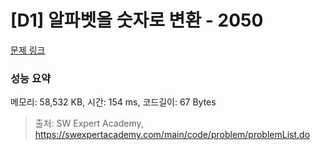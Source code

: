 # [D1] 알파벳을 숫자로 변환 - 2050 

[문제 링크](https://swexpertacademy.com/main/code/problem/problemDetail.do?contestProbId=AV5QLGxKAzQDFAUq) 

### 성능 요약

메모리: 58,532 KB, 시간: 154 ms, 코드길이: 67 Bytes



> 출처: SW Expert Academy, https://swexpertacademy.com/main/code/problem/problemList.do